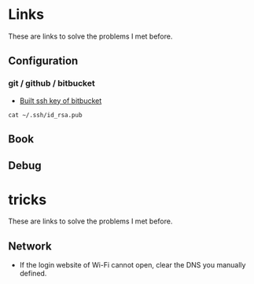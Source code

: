 # Links
These are links to solve the problems I met before.

## Configuration

### git / github / bitbucket
* [Built ssh key of bitbucket](https://confluence.atlassian.com/bitbucket/set-up-an-ssh-key-728138079.html "Title")  
```
cat ~/.ssh/id_rsa.pub
```

	


## Book

## Debug


# tricks
These are links to solve the problems I met before.

## Network
* If the login website of Wi-Fi cannot open, clear the DNS you manually defined.
